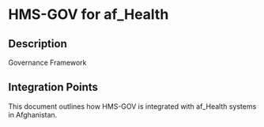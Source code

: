 # HMS-GOV for af_Health

## Description

Governance Framework

## Integration Points

This document outlines how HMS-GOV is integrated with af_Health systems in Afghanistan.
